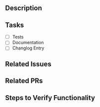 ## Description

## Tasks
- [ ] Tests
- [ ] Documentation
- [ ] Changlog Entry

## Related Issues

## Related PRs

## Steps to Verify Functionality
